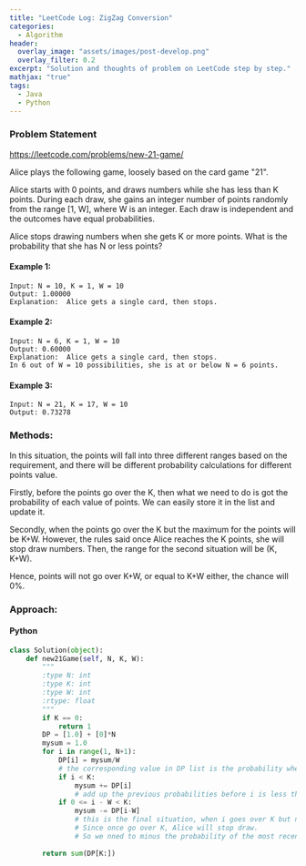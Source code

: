 ```yaml
---
title: "LeetCode Log: ZigZag Conversion"
categories:
  - Algorithm
header:
  overlay_image: "assets/images/post-develop.png"
  overlay_filter: 0.2
excerpt: "Solution and thoughts of problem on LeetCode step by step."
mathjax: "true"
tags:
  - Java
  - Python
---
```


### Problem Statement

https://leetcode.com/problems/new-21-game/

Alice plays the following game, loosely based on the card game "21".

Alice starts with 0 points, and draws numbers while she has less than K points.  During each draw, she gains an integer number of points randomly from the range [1, W], where W is an integer.  Each draw is independent and the outcomes have equal probabilities.

Alice stops drawing numbers when she gets K or more points.  What is the probability that she has N or less points?

#### Example 1:

```
Input: N = 10, K = 1, W = 10
Output: 1.00000
Explanation:  Alice gets a single card, then stops.
```

#### Example 2:

```
Input: N = 6, K = 1, W = 10
Output: 0.60000
Explanation:  Alice gets a single card, then stops.
In 6 out of W = 10 possibilities, she is at or below N = 6 points.
```

#### Example 3:

```
Input: N = 21, K = 17, W = 10
Output: 0.73278
```

### Methods:

In this situation, the points will fall into three different ranges based on the requirement, and there will be different probability calculations for different points value. 

Firstly, before the points go over the K, then what we need to do is got the probability of each value of points. We can easily store it in the list and update it. 

Secondly, when the points go over the K but the maximum for the points will be K+W. However, the rules said once Alice reaches the K points, she will stop draw numbers. Then, the range for the second situation will be (K, K+W).

Hence, points will not go over K+W, or equal to K+W either, the chance will 0%.


### Approach:

#### Python

```python
class Solution(object):
    def new21Game(self, N, K, W):
        """
        :type N: int
        :type K: int
        :type W: int
        :rtype: float
        """
        if K == 0: 
            return 1
        DP = [1.0] + [0]*N
        mysum = 1.0
        for i in range(1, N+1):
            DP[i] = mysum/W
            # the corresponding value in DP list is the probability when Alice got i points
            if i < K:
                mysum += DP[i]
                # add up the previous probabilities before i is less than k
            if 0 <= i - W < K:
                mysum -= DP[i-W]
                # this is the final situation, when i goes over K but not exceed the K plus W. 
                # Since once go over K, Alice will stop draw. 
                # So we nned to minus the probability of the most recent one, which is the points i minus W.
                
        return sum(DP[K:])
```
